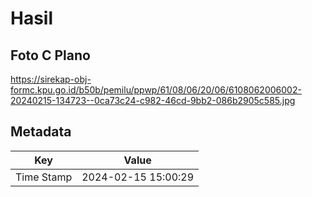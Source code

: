 # Hasil

## Foto C Plano

https://sirekap-obj-formc.kpu.go.id/b50b/pemilu/ppwp/61/08/06/20/06/6108062006002-20240215-134723--0ca73c24-c982-46cd-9bb2-086b2905c585.jpg


## Metadata

| Key        | Value               |
| ---------- | ------------------- |
| Time Stamp | 2024-02-15 15:00:29 |



